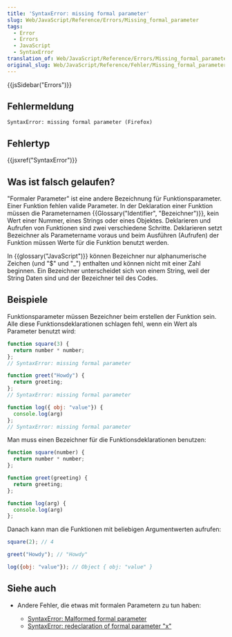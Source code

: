 ```yaml
---
title: 'SyntaxError: missing formal parameter'
slug: Web/JavaScript/Reference/Errors/Missing_formal_parameter
tags:
  - Error
  - Errors
  - JavaScript
  - SyntaxError
translation_of: Web/JavaScript/Reference/Errors/Missing_formal_parameter
original_slug: Web/JavaScript/Reference/Fehler/Missing_formal_parameter
---
```

{{jsSidebar("Errors")}}

## Fehlermeldung

    SyntaxError: missing formal parameter (Firefox)

## Fehlertyp

{{jsxref("SyntaxError")}}

## Was ist falsch gelaufen?

"Formaler Parameter" ist eine andere Bezeichnung für Funktionsparameter. Einer Funktion fehlen valide Parameter. In der Deklaration einer Funktion müssen die Parameternamen {{Glossary("Identifier", "Bezeichner")}}, kein Wert einer Nummer, eines Strings oder eines Objektes. Deklarieren und Aufrufen von Funktionen sind zwei verschiedene Schritte. Deklarieren setzt Bezeichner als Parametername voraus und beim Ausführen (Aufrufen) der Funktion müssen Werte für die Funktion benutzt werden.

In {{glossary("JavaScript")}} können Bezeichner nur alphanumerische Zeichen (und "$" und "\_") enthalten und können nicht mit einer Zahl beginnen. Ein Bezeichner unterscheidet sich von einem String, weil der String Daten sind und der Bezeichner teil des Codes.

## Beispiele

Funktionsparameter müssen Bezeichner beim erstellen der Funktion sein. Alle diese Funktionsdeklarationen schlagen fehl, wenn ein Wert als Parameter benutzt wird:

```js example-bad
function square(3) {
  return number * number;
};
// SyntaxError: missing formal parameter

function greet("Howdy") {
  return greeting;
};
// SyntaxError: missing formal parameter

function log({ obj: "value"}) {
  console.log(arg)
};
// SyntaxError: missing formal parameter
```

Man muss einen Bezeichner für die Funktionsdeklarationen benutzen:

```js example-good
function square(number) {
  return number * number;
};

function greet(greeting) {
  return greeting;
};

function log(arg) {
  console.log(arg)
};
```

Danach kann man die Funktionen mit beliebigen Argumentwerten aufrufen:

```js
square(2); // 4

greet("Howdy"); // "Howdy"

log({obj: "value"}); // Object { obj: "value" }
```

## Siehe auch

- Andere Fehler, die etwas mit formalen Parametern zu tun haben:

  - [SyntaxError: Malformed formal parameter](/de/docs/Web/JavaScript/Reference/Errors/Malformed_formal_parameter)
  - [SyntaxError: redeclaration of formal parameter "x"](/de/docs/Web/JavaScript/Reference/Errors/Redeclared_parameter)
